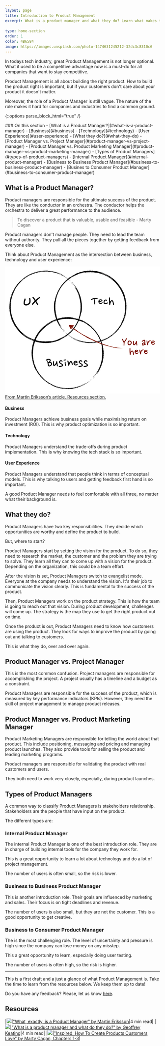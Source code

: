 ```yaml
---
layout: page
title: Introduction to Product Management
excerpt: What is a product manager and what they do? Learn what makes this role so unique.

type: home-section
order: 1
color: 4B6584
image: https://images.unsplash.com/photo-1474631245212-32dc3c8310c6
---
```


In todays tech industry, great Product Management is not longer optional. What it used to be a competitive advantage now is a must-do for all companies that want to stay competitive.

Product Management is all about building the right product. How to build the product right is important, but if your customers don't care about your product it doesn't matter.

Moreover, the role of a Product Manager is still vague. The nature of the role makes it hard for companies and industries to find a common ground.

{::options parse_block_html="true" /}
<div class="table-of-content">
### On this section
- [What is a Product Manager?](#what-is-a-product-manager)
  - [Business](#business)
  - [Technology](#technology)
  - [User Experience](#user-experience)
- [What they do?](#what-they-do)
- [Product Manager vs. Project Manager](#product-manager-vs-project-manager)
- [Product Manager vs. Product Marketing Manager](#product-manager-vs-product-marketing-manager)
- [Types of Product Managers](#types-of-product-managers)
  - [Internal Product Manager](#internal-product-manager)
  - [Business to Business Product Manager](#business-to-business-product-manager)
  - [Busines to Consumer Product Manager](#business-to-consumer-product-manager)
</div>

## What is a Product Manager?

Product managers are responsible for the ultimate success of the product. They are like the conductor in an orchestra. The conductor helps the orchestra to deliver a great performance to the audience.

> To discover a product that is valuable, usable and feasible - Marty Cagan

Product managers don't manage people. They need to lead the team without authority. They pull all the pieces together by getting feedback from everyone else.

Think about Product Management as the intersection between business, technology and user experience:


![](images/what_is_a_product_manager.png "The intersection between business, technology and user experience")
<span>[From Martin Eriksson’s article. Resources section.](#resources)</span>

#### Business
Product Managers achieve business goals while maximising return on investment (ROI). This is why product optimization is so important.

#### Technology
Product Managers understand the trade-offs during product implementation. This is why knowing the tech stack is so important.

#### User Experience

Product Managers understand that people think in terms of conceptual models. This is why talking to users and getting feedback first hand is so important.

A good Product Manager needs to feel comfortable with all three, no matter what their background is.

## What they do?

Product Managers have two key responsibilities. They decide which opportunities are worthy and define the product to build.

But, where to start?

Product Managers start by setting the vision for the product. To do so, they need to research the market, the customer and the problem they are trying to solve. They learn all they can to come up with a vision for the product. Depending on the organization, this could be a team effort.

After the vision is set, Product Managers switch to evangelist mode. Everyone at the company needs to understand the vision. It's their job to communicate the vision clearly. This is fundamental to the success of the product.

Then, Product Managers work on the product strategy. This is how the team is going to reach out that vision. During product development, challenges will come up. The strategy is the map they use to get the right product out on time.

Once the product is out, Product Managers need to know how customers are using the product. They look for ways to improve the product by going out and talking to customers.

This is what they do, over and over again.

## Product Manager vs. Project Manager

This is the most common confusion. Project managers are responsible for accomplishing the project. A project usually has a timeline and a budget as a constraint.

Product Managers are responsible for the success of the product, which is measured by key performance indicators (KPIs). However, they need the skill of project management to manage product releases.

## Product Manager vs. Product Marketing Manager

Product Marketing Managers are responsible for telling the world about that product. This include positioning, messaging and pricing and managing product launches. They also provide tools for selling the product and leading marketing programs.

Product managers are responsible for validating the product with real customers and users.

They both need to work very closely, especially, during product launches.

## Types of Product Managers

A common way to classify Product Managers is stakeholders relationship. Stakeholders are the people that have input on the product.

The different types are:

### Internal Product Manager

The internal Product Manager is one of the best introduction role.  They are in charge of building internal tools for the company they work for.

This is a great opportunity to learn a lot about technology and do a lot of project management.

The number of users is often small, so the risk is lower.

### Business to Business Product Manager

This is another introduction role. Their goals are influenced by marketing and sales. Their focus is on tight deadlines and revenue.

The number of users is also small, but they are not the customer. This is a good opportunity to get creative.

### Business to Consumer Product Manager

The is the most challenging role. The level of uncertainty and pressure is high since the company can lose money on any misstep.

This a great opportunity to learn, especially doing user testing.

The number of users is often high, so the risk is higher.

---

This is a first draft and a just a glance of what Product Management is. Take the time to learn from the resources below. We keep them up to date!

Do you have any feedback? Please, let us know [here]().

## Resources

|![](https://img.icons8.com/ios/50/000000/notepad.png)|["What, exactly, is a Product Manager" by Martin Eriksson](https://www.mindtheproduct.com/2011/10/what-exactly-is-a-product-manager/)|4 min read|
|![](https://img.icons8.com/ios/50/000000/notepad.png)|["What is a product manager and what do they do?" by Geoffrey Keating](https://www.intercom.com/blog/qa-what-does-a-product-manager-do/)|4 min read|
|![](https://img.icons8.com/ios/50/000000/book.png)|["Inspired: How To Create Products Customers Love" by Marty Cagan, Chapters 1-3](https://www.amazon.com/Inspired-Create-Products-Customers-Love/dp/0981690408/ref=sr_1_5)|